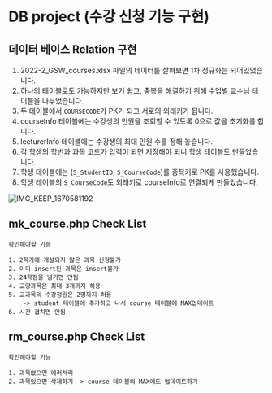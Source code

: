 # DB project (수강 신청 기능 구현)

## 데이터 베이스 Relation 구현
1. 2022-2_GSW_courses.xlsx 파일의 데이터를 살펴보면 1차 정규화는 되어있었습니다.
2. 하나의 테이블로도 가능하지만 보기 쉽고, 중복을 해결하기 위해 수업별 교수님 테이블을 나누었습니다.
3. 두 테이블에서 ```COURSECODE```가 PK가 되고 서로의 외래키가 됩니다.
4. courseInfo 테이블에는 수강생의 인원을 조회할 수 있도록 0으로 값을 초기화를 합니다.
5. lecturerInfo 테이블에는 수강생의 최대 인원 수를 정해 놓습니다.
6. 각 학생의 학번과 과목 코드가 입력이 되면 저장해야 되니 학생 테이블도 만들었습니다.
7. 학생 테이블에는 (```S_StudentID```, ```S_CourseCode```)를 중복키로 PK를 사용했습니다.
8. 학생 테이블의 ```S_CourseCode```도 외래키로 courseInfo로 연결되게 만들었습니다.


![IMG_KEEP_1670581192](https://user-images.githubusercontent.com/100078615/206680603-45c1a0a1-9880-4ca7-a656-25efb19354a0.jpg)

## mk_course.php Check List
```
확인해야할 기능

1. 2학기에 개설되지 않은 과목 신청불가
2. 이미 insert된 과목은 insert불가
3. 24학점을 넘기면 안됨
4. 교양과목은 최대 3개까지 허용
5. 교과목의 수강정원은 2명까지 허용 
    -> student 테이블에 추가하고 나서 course 테이블에 MAX업데이트
6. 시간 겹치면 안됨
```

## rm_course.php Check List
```
확인해야할 기능

1. 과목없으면 에러처리
2. 과목있으면 삭제하기 -> course 테이블의 MAX에도 업데이트하기
```
